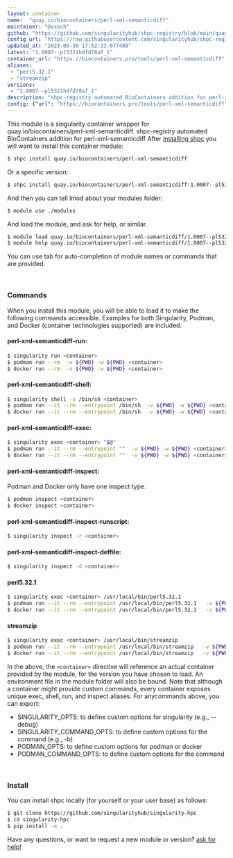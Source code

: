 ```yaml
---
layout: container
name:  "quay.io/biocontainers/perl-xml-semanticdiff"
maintainer: "@vsoch"
github: "https://github.com/singularityhub/shpc-registry/blob/main/quay.io/biocontainers/perl-xml-semanticdiff/container.yaml"
config_url: "https://raw.githubusercontent.com/singularityhub/shpc-registry/main/quay.io/biocontainers/perl-xml-semanticdiff/container.yaml"
updated_at: "2023-05-30 17:52:33.077409"
latest: "1.0007--pl5321hdfd78af_1"
container_url: "https://biocontainers.pro/tools/perl-xml-semanticdiff"
aliases:
 - "perl5.32.1"
 - "streamzip"
versions:
 - "1.0007--pl5321hdfd78af_1"
description: "shpc-registry automated BioContainers addition for perl-xml-semanticdiff"
config: {"url": "https://biocontainers.pro/tools/perl-xml-semanticdiff", "maintainer": "@vsoch", "description": "shpc-registry automated BioContainers addition for perl-xml-semanticdiff", "latest": {"1.0007--pl5321hdfd78af_1": "sha256:dc5d6548e64002320e3bddeed1e12840958d268f73f3f54c8e910b206039a3d4"}, "tags": {"1.0007--pl5321hdfd78af_1": "sha256:dc5d6548e64002320e3bddeed1e12840958d268f73f3f54c8e910b206039a3d4"}, "docker": "quay.io/biocontainers/perl-xml-semanticdiff", "aliases": {"perl5.32.1": "/usr/local/bin/perl5.32.1", "streamzip": "/usr/local/bin/streamzip"}}
---
```


This module is a singularity container wrapper for quay.io/biocontainers/perl-xml-semanticdiff.
shpc-registry automated BioContainers addition for perl-xml-semanticdiff
After [installing shpc](#install) you will want to install this container module:


```bash
$ shpc install quay.io/biocontainers/perl-xml-semanticdiff
```

Or a specific version:

```bash
$ shpc install quay.io/biocontainers/perl-xml-semanticdiff:1.0007--pl5321hdfd78af_1
```

And then you can tell lmod about your modules folder:

```bash
$ module use ./modules
```

And load the module, and ask for help, or similar.

```bash
$ module load quay.io/biocontainers/perl-xml-semanticdiff/1.0007--pl5321hdfd78af_1
$ module help quay.io/biocontainers/perl-xml-semanticdiff/1.0007--pl5321hdfd78af_1
```

You can use tab for auto-completion of module names or commands that are provided.

<br>

### Commands

When you install this module, you will be able to load it to make the following commands accessible.
Examples for both Singularity, Podman, and Docker (container technologies supported) are included.

#### perl-xml-semanticdiff-run:

```bash
$ singularity run <container>
$ podman run --rm  -v ${PWD} -w ${PWD} <container>
$ docker run --rm  -v ${PWD} -w ${PWD} <container>
```

#### perl-xml-semanticdiff-shell:

```bash
$ singularity shell -s /bin/sh <container>
$ podman run --it --rm --entrypoint /bin/sh  -v ${PWD} -w ${PWD} <container>
$ docker run --it --rm --entrypoint /bin/sh  -v ${PWD} -w ${PWD} <container>
```

#### perl-xml-semanticdiff-exec:

```bash
$ singularity exec <container> "$@"
$ podman run --it --rm --entrypoint ""  -v ${PWD} -w ${PWD} <container> "$@"
$ docker run --it --rm --entrypoint ""  -v ${PWD} -w ${PWD} <container> "$@"
```

#### perl-xml-semanticdiff-inspect:

Podman and Docker only have one inspect type.

```bash
$ podman inspect <container>
$ docker inspect <container>
```

#### perl-xml-semanticdiff-inspect-runscript:

```bash
$ singularity inspect -r <container>
```

#### perl-xml-semanticdiff-inspect-deffile:

```bash
$ singularity inspect -d <container>
```


#### perl5.32.1

```bash
$ singularity exec <container> /usr/local/bin/perl5.32.1
$ podman run --it --rm --entrypoint /usr/local/bin/perl5.32.1   -v ${PWD} -w ${PWD} <container> -c " $@"
$ docker run --it --rm --entrypoint /usr/local/bin/perl5.32.1   -v ${PWD} -w ${PWD} <container> -c " $@"
```


#### streamzip

```bash
$ singularity exec <container> /usr/local/bin/streamzip
$ podman run --it --rm --entrypoint /usr/local/bin/streamzip   -v ${PWD} -w ${PWD} <container> -c " $@"
$ docker run --it --rm --entrypoint /usr/local/bin/streamzip   -v ${PWD} -w ${PWD} <container> -c " $@"
```



In the above, the `<container>` directive will reference an actual container provided
by the module, for the version you have chosen to load. An environment file in the
module folder will also be bound. Note that although a container
might provide custom commands, every container exposes unique exec, shell, run, and
inspect aliases. For anycommands above, you can export:

 - SINGULARITY_OPTS: to define custom options for singularity (e.g., --debug)
 - SINGULARITY_COMMAND_OPTS: to define custom options for the command (e.g., -b)
 - PODMAN_OPTS: to define custom options for podman or docker
 - PODMAN_COMMAND_OPTS: to define custom options for the command

<br>

### Install

You can install shpc locally (for yourself or your user base) as follows:

```bash
$ git clone https://github.com/singularityhub/singularity-hpc
$ cd singularity-hpc
$ pip install -e .
```

Have any questions, or want to request a new module or version? [ask for help!](https://github.com/singularityhub/singularity-hpc/issues)